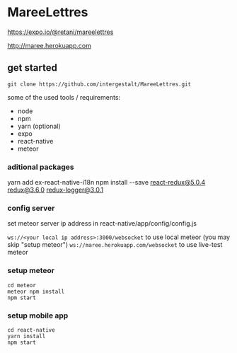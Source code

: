 # MareeLettres

https://expo.io/@retani/mareelettres

http://maree.herokuapp.com

## get started

`git clone https://github.com/intergestalt/MareeLettres.git`

some of the used tools / requirements:
- node
- npm
- yarn (optional)
- expo
- react-native
- meteor

### aditional packages
yarn add ex-react-native-i18n
npm install --save react-redux@5.0.4 redux@3.6.0 redux-logger@3.0.1

### config server

set meteor server ip address in react-native/app/config/config.js

`ws://<your local ip address>:3000/websocket` to use local meteor (you may skip "setup meteor")
`ws://maree.herokuapp.com/websocket` to use live-test meteor

### setup meteor
```
cd meteor
meteor npm install
npm start
```
### setup mobile app
```
cd react-native
yarn install
npm start
```
